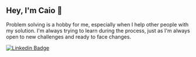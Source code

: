 ## Hey, I'm Caio 👋

Problem solving is a hobby for me, especially when I help other people with my solution. I'm always trying to learn during the process, just as I'm always open to new challenges and ready to face changes.

[![Linkedin Badge](https://img.shields.io/badge/-LinkedIn-blue?style=flat-square&logo=Linkedin&logoColor=white&link=https://www.linkedin.com/in/caio-nakazawa/)](https://www.linkedin.com/in/caio-nakazawa/)
